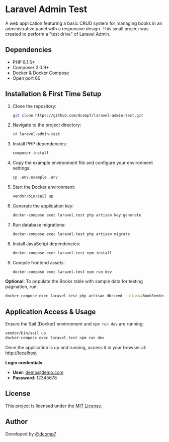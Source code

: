 
# Laravel Admin Test

A web application featuring a basic CRUD system for managing books in an administrative panel with a responsive design. This small project was created to perform a "test drive" of Laravel Admin.

## Dependencies

- PHP 8.1.5+
- Composer 2.0.9+
- Docker & Docker Compose
- Open port 80

## Installation & First Time Setup

1. Clone the repository:
    ```bash
    git clone https://github.com/dcomp7/laravel-admin-test.git
    ```
2. Navigate to the project directory:
    ```bash
    cd laravel-admin-test
    ```
3. Install PHP dependencies:
    ```bash
    composer install
    ```
4. Copy the example environment file and configure your environment settings:
    ```bash
    cp .env.example .env
    ```
5. Start the Docker environment:
    ```bash
    vendor/bin/sail up
    ```
6. Generate the application key:
    ```bash
    docker-compose exec laravel.test php artisan key:generate
    ```
7. Run database migrations:
    ```bash
    docker-compose exec laravel.test php artisan migrate
    ```
8. Install JavaScript dependencies:
    ```bash
    docker-compose exec laravel.test npm install
    ```
9. Compile frontend assets:
    ```bash
    docker-compose exec laravel.test npm run dev
    ```

**Optional**: To populate the Books table with sample data for testing pagination, run:
```bash
docker-compose exec laravel.test php artisan db:seed --class=BookSeeder
```

## Application Access & Usage

Ensure the Sail (Docker) environment and `npm run dev` are running:

```bash
vendor/bin/sail up
docker-compose exec laravel.test npm run dev
```

Once the application is up and running, access it in your browser at:
[http://localhost](http://localhost)

**Login credentials**:
- **User**: demo@demo.com
- **Password**: 12345678

## License

This project is licensed under the [MIT License](https://opensource.org/licenses/MIT).

## Author

Developed by [@dcomp7](http://github.com/dcomp7)
